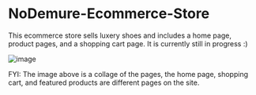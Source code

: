 # NoDemure-Ecommerce-Store

This ecommerce store sells luxery shoes and includes a home page, product pages, and a shopping cart page. It is currently still in progress :)


![image](https://user-images.githubusercontent.com/57912076/211442288-da648380-1ce6-4674-84ca-f72af0ef1b0c.png)


FYI: The image above is a collage of the pages, the home page, shopping cart, and featured products are different pages on the site.
